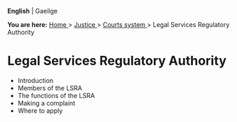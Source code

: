 **English** |  Gaeilge 

**You are here:** [ Home ](/en/) > [ Justice ](/en/justice/) > [ Courts system
](/en/justice/courts-system/) > Legal Services Regulatory Authority

#  Legal Services Regulatory Authority

  * Introduction 
  * Members of the LSRA 
  * The functions of the LSRA 
  * Making a complaint 
  * Where to apply 
